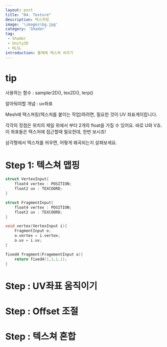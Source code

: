 ```yaml
---
layout: post
title: "04. Texture"
description: 텍스처링
image: '\images\bg.jpg'
category: 'Shader'
tag:
 - Shader
 - Unity3D
 - HLSL
introduction: 물체에 텍스쳐 씌우기
---
```


# tip

사용하는 함수 : sampler2D(), tex2D(), lerp()

알아둬야할 개념 : uv좌표 

Mesh에 텍스쳐링(텍스처를 붙이는 작업)하려면, 필요한 것이 UV 좌표계이랍니다.

각각의 정점은 위치의 제일 위에서 부터 2개의 float을 가질 수 있어요. 바로 U와 V죠. 이 좌표들은 텍스처에 접근할때 필요한데, 한번 보시죠!

삼각형에서 텍스처를 씌우면, 어떻게 왜곡되는지 살펴보세요.



# Step 1: 텍스쳐 맵핑

```c
struct VertexInput{
    float4 vertex : POSITION;
    float2 uv : TEXCOORD;
}

struct FragmentInput{
    float4 vertex : POSITION;
    float2 uv : TEXCOORD;
}

void vertex(VertexInput i){
	FragmentInput o;
    o.vertex = i.vertex;
    o.uv = i.uv;
}

fixed4 fragment(FragementInput o){
    return fixed4(1,1,1,1);
}
```



# Step : UV좌표 움직이기



# Step : Offset 조절



# Step  : 텍스쳐 혼합

